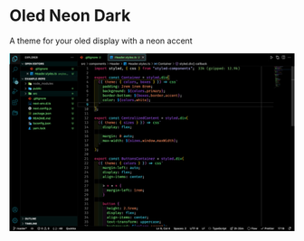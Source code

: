 # Oled Neon Dark

A theme for your oled display with a neon accent

![theme example](theme-example.png)
